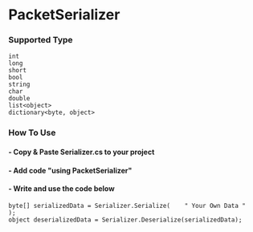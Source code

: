 # PacketSerializer

### Supported Type

```
int
long
short
bool
string
char
double 
list<object>
dictionary<byte, object>
```


### How To Use

#### - Copy & Paste Serializer.cs to your project
#### - Add code "using PacketSerializer"
#### - Write and use the code below

```
byte[] serializedData = Serializer.Serialize(    " Your Own Data "   );
object deserializedData = Serializer.Deserialize(serializedData);
```

